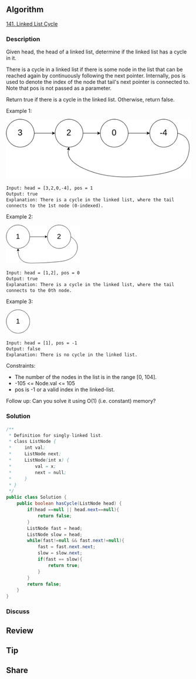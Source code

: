 ## Algorithm

[141. Linked List Cycle](https://leetcode.com/problems/linked-list-cycle/)

### Description

Given head, the head of a linked list, determine if the linked list has a cycle in it.

There is a cycle in a linked list if there is some node in the list that can be reached again by continuously following the next pointer. Internally, pos is used to denote the index of the node that tail's next pointer is connected to. Note that pos is not passed as a parameter.

Return true if there is a cycle in the linked list. Otherwise, return false.



Example 1:

![](assets/20230424-80be7933.png)

```
Input: head = [3,2,0,-4], pos = 1
Output: true
Explanation: There is a cycle in the linked list, where the tail connects to the 1st node (0-indexed).
```

Example 2:

![](assets/20230424-3aeb3ec3.png)

```
Input: head = [1,2], pos = 0
Output: true
Explanation: There is a cycle in the linked list, where the tail connects to the 0th node.
```

Example 3:

![](assets/20230424-c1922a92.png)

```
Input: head = [1], pos = -1
Output: false
Explanation: There is no cycle in the linked list.
```

Constraints:

- The number of the nodes in the list is in the range [0, 104].
- -105 <= Node.val <= 105
- pos is -1 or a valid index in the linked-list.


Follow up: Can you solve it using O(1) (i.e. constant) memory?

### Solution

```java
/**
 * Definition for singly-linked list.
 * class ListNode {
 *     int val;
 *     ListNode next;
 *     ListNode(int x) {
 *         val = x;
 *         next = null;
 *     }
 * }
 */
public class Solution {
    public boolean hasCycle(ListNode head) {
        if(head ==null || head.next==null){
            return false;
        }
        ListNode fast = head;
        ListNode slow = head;
        while(fast!=null && fast.next!=null){
            fast = fast.next.next;
            slow = slow.next;
            if(fast == slow){
                return true;
            }
        }
        return false;
    }
}
```

### Discuss

## Review


## Tip


## Share
